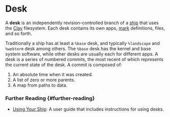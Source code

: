 # Desk

A **desk** is an independently revision-controlled branch of a [ship](ship.md) that uses the [Clay](clay.md) filesystem. Each desk contains its own apps, [mark](mark.md) definitions, files, and so forth.

Traditionally a ship has at least a `%base` desk, and typically `%landscape` and `%webterm` desk among others. The `%base` desk has the kernel and base system software, while other desks are usually each for different apps. A desk is a series of numbered commits, the most recent of which represents the current state of the desk. A commit is composed of:

1. An absolute time when it was created.
2. A list of zero or more parents.
3. A map from paths to data.

### Further Reading {#further-reading}

- [Using Your Ship](../manual/os/filesystem.md): A user guide that includes instructions for using desks.
